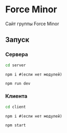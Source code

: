 # Force Minor

Сайт группы Force Minor

## Запуск

### Сервера
```Bash
cd server
```
```Node
npm i #(если нет модулей)
```
```Node
npm run dev
```

### Клиента
```Bash
cd client
```
```Node
npm i #(если нет модулей)
```
```Node
npm start
```
